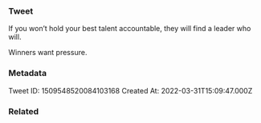 ### Tweet
If you won’t hold your best talent accountable, they will find a leader who will.

Winners want pressure.

### Metadata
Tweet ID: 1509548520084103168
Created At: 2022-03-31T15:09:47.000Z

### Related

